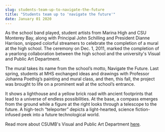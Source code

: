 ```yaml
---
slug: students-team-up-to-navigate-the-future
title: "Students team up to 'navigate the future'"
date: January 01 2020
---
```


 
<p>
  As the school band played, student artists from Marina High and CSU Monterey
  Bay, along with Principal John Schilling and President Dianne Harrison,
  snipped colorful streamers to celebrate the completion of a mural at the high
  school. The ceremony on Dec. 1, 2011, marked the completion of a yearlong
  collaboration between the high school and the university's Visual and Public
  Art Department.
</p>
<p>
  The mural takes its name from the school’s motto, Navigate the Future. Last
  spring, students at MHS exchanged ideas and drawings with Professor Johanna
  Poethig’s painting and mural class, and then, this fall, the project was
  brought to life on a prominent wall at the school’s entrance.
</p>
<p>
  It shows a lighthouse and a yellow brick road with ancient footprints that
  lead to a universe of endless possibilities. At the base, a compass emerges
  from the ground while a figure at the right looks through a telescope to the
  future. A high-tech “teleporter” depicts a light-hearted, science
  fiction-infused peek into a future technological world.
</p>
<p>
  Read more about CSUMB's Visual and Public Art Department
  <a href="https://csumb.edu/art">here</a>.
</p>
<p></p>
<p></p>
<p></p>
 
